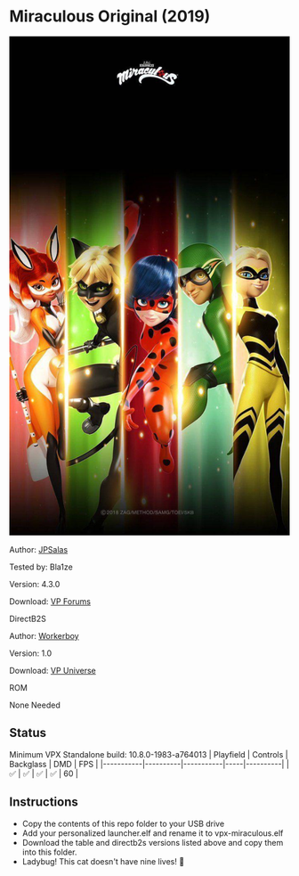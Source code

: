 # Miraculous Original (2019)

![Table Preview](https://github.com/Bla1ze/vpx-images/blob/main/vpx-miraculous.png)

Author: [JPSalas](https://www.vpforums.org/index.php?showuser=277)  

Tested by: Bla1ze

Version: 4.3.0

Download: [VP Forums](https://www.vpforums.org/index.php?app=downloads&showfile=14421)

DirectB2S

Author: [Workerboy](https://vpuniverse.com/profile/32069-workerboy/)  

Version: 1.0

Download: [VP Universe](https://vpuniverse.com/files/file/15930-miraculous-original-2019-alternative-static-backglass-with-fulldmd/)

ROM

None Needed

## Status 

Minimum VPX Standalone build: 10.8.0-1983-a764013
| Playfield | Controls | Backglass | DMD | FPS | 
|-----------|----------|-----------|-----|----------|
| :white_check_mark: | :white_check_mark: | :white_check_mark: | :white_check_mark: | 60 |

## Instructions

- Copy the contents of this repo folder to your USB drive
- Add your personalized launcher.elf and rename it to vpx-miraculous.elf
- Download the table and directb2s versions listed above and copy them into this folder. 
- Ladybug! This cat doesn't have nine lives! 🐞
